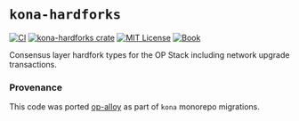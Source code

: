 # `kona-hardforks`

<a href="https://github.com/op-rs/kona/actions/workflows/rust_ci.yaml"><img src="https://github.com/op-rs/kona/actions/workflows/rust_ci.yaml/badge.svg?label=ci" alt="CI"></a>
<a href="https://crates.io/crates/kona-hardforks"><img src="https://img.shields.io/crates/v/kona-hardforks.svg" alt="kona-hardforks crate"></a>
<a href="https://github.com/op-rs/kona/blob/main/LICENSE.md"><img src="https://img.shields.io/badge/License-MIT-d1d1f6.svg?label=license&labelColor=2a2f35" alt="MIT License"></a>
<a href="https://op-rs.github.io/kona"><img src="https://img.shields.io/badge/Book-854a15?logo=mdBook&labelColor=2a2f35" alt="Book"></a>

Consensus layer hardfork types for the OP Stack including network upgrade transactions.

### Provenance

This code was ported [op-alloy] as part of `kona` monorepo migrations.

[op-alloy]: https://github.com/alloy-rs/op-alloy
